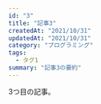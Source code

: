 ```yaml
---
id: "3"
title: "記事3"
createdAt: "2021/10/31"
updatedAt: "2021/10/31"
category: "プログラミング"
tags:
  - タグ1
summary: "記事3の要約"
---
```

3つ目の記事。